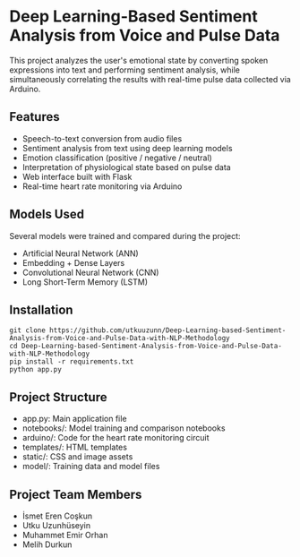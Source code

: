 # Deep Learning-Based Sentiment Analysis from Voice and Pulse Data

This project analyzes the user's emotional state by converting spoken expressions into text and performing sentiment analysis, while simultaneously correlating the results with real-time pulse data collected via Arduino.

## Features
- Speech-to-text conversion from audio files
- Sentiment analysis from text using deep learning models 
- Emotion classification (positive / negative / neutral)
- Interpretation of physiological state based on pulse data
- Web interface built with Flask
- Real-time heart rate monitoring via Arduino

## Models Used

Several models were trained and compared during the project:

- Artificial Neural Network (ANN)
- Embedding + Dense Layers
- Convolutional Neural Network (CNN)
- Long Short-Term Memory (LSTM)

## Installation
```
git clone https://github.com/utkuuzunn/Deep-Learning-based-Sentiment-Analysis-from-Voice-and-Pulse-Data-with-NLP-Methodology
cd Deep-Learning-based-Sentiment-Analysis-from-Voice-and-Pulse-Data-with-NLP-Methodology
pip install -r requirements.txt
python app.py
```

## Project Structure
- app.py: Main application file
- notebooks/: Model training and comparison notebooks
- arduino/: Code for the heart rate monitoring circuit
- templates/: HTML templates
- static/: CSS and image assets
- model/: Training data and model files

## Project Team Members
- İsmet Eren Coşkun
- Utku Uzunhüseyin
- Muhammet Emir Orhan
- Melih Durkun
